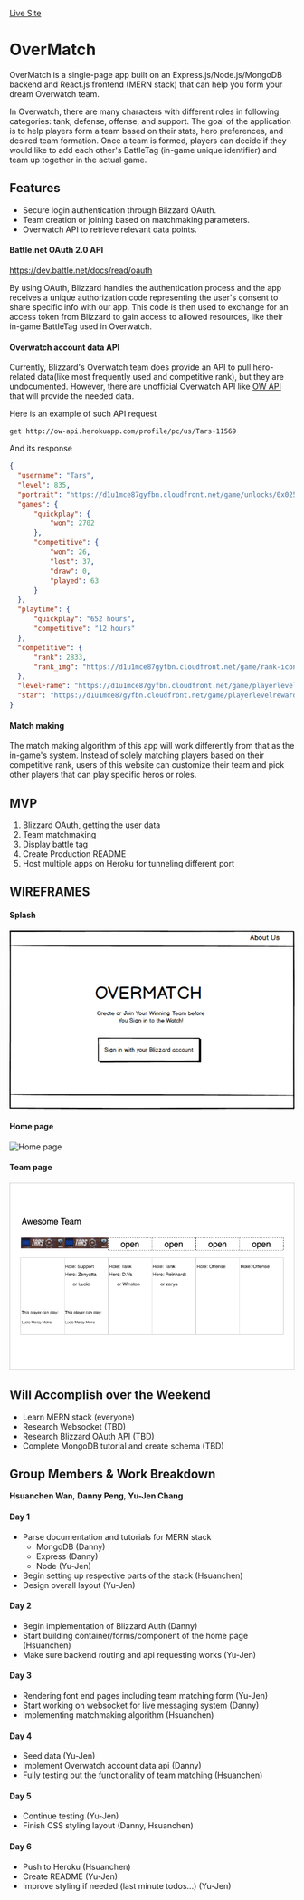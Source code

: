[Live Site](https://aa-overmatch.herokuapp.com/)

# OverMatch

OverMatch is a single-page app built on an Express.js/Node.js/MongoDB backend and React.js frontend (MERN stack) that can help you form your dream Overwatch team.

In Overwatch, there are many characters with different roles in following categories: tank, defense, offense, and support. The goal of the application is to help players form a team based on their stats, hero preferences, and desired team formation. Once a team is formed, players can decide if they would like to add each other's BattleTag (in-game unique identifier) and team up together in the actual game.

## Features

+ Secure login authentication through Blizzard OAuth.
+ Team creation or joining based on matchmaking parameters.
+ Overwatch API to retrieve relevant data points.

#### Battle.net OAuth 2.0 API
https://dev.battle.net/docs/read/oauth

By using OAuth, Blizzard handles the authentication process and the app receives a unique authorization code representing the user's consent to share specific info with our app. This code is then used to exchange for an access token from Blizzard to gain access to allowed resources, like their in-game BattleTag used in Overwatch.

#### Overwatch account data API

Currently, Blizzard's Overwatch team does provide an API to pull hero-related data(like most frequently used and competitive rank), but they are undocumented. However, there are unofficial Overwatch API like [OW API](https://github.com/Fuyukai/OWAPI) that will provide the needed data.

Here is an example of such API request
```
get http://ow-api.herokuapp.com/profile/pc/us/Tars-11569
```
And its response
```JSON
{
  "username": "Tars",
  "level": 835,
  "portrait": "https://d1u1mce87gyfbn.cloudfront.net/game/unlocks/0x0250000000001401.png",
  "games": {
      "quickplay": {
          "won": 2702
      },
      "competitive": {
          "won": 26,
          "lost": 37,
          "draw": 0,
          "played": 63
      }
  },
  "playtime": {
      "quickplay": "652 hours",
      "competitive": "12 hours"
  },
  "competitive": {
      "rank": 2833,
      "rank_img": "https://d1u1mce87gyfbn.cloudfront.net/game/rank-icons/season-2/rank-5.png"
  },
  "levelFrame": "https://d1u1mce87gyfbn.cloudfront.net/game/playerlevelrewards/0x0250000000000971_Border.png",
  "star": "https://d1u1mce87gyfbn.cloudfront.net/game/playerlevelrewards/0x0250000000000971_Rank.png"
}
```

#### Match making

The match making algorithm of this app will work differently from that as the in-game's system. Instead of solely matching players based on their competitive rank, users of this website can customize their team and pick other players that can play specific heros or roles.

## MVP
1. Blizzard OAuth, getting the user data
2. Team matchmaking
3. Display battle tag
4. Create Production README
5. Host multiple apps on Heroku for tunneling different port

## WIREFRAMES
#### Splash
![Login Page ](https://github.com/walterhwan/overmatch/blob/master/wireframes/splash.png)

#### Home page
![Home page](https://github.com/walterhwan/overmatch/blob/master/wireframes/OM-Homepage.png)

#### Team page
![Home page](https://github.com/walterhwan/overmatch/blob/master/wireframes/overmatch_team_form.png)

<!-- TODO: Add a Privacy Policy Page as described in https://dev.battle.net/policy -->

## Will Accomplish over the Weekend
+ Learn MERN stack (everyone)
+ Research Websocket (TBD)
+ Research Blizzard OAuth API (TBD)
+ Complete MongoDB tutorial and create schema (TBD)

## Group Members &  Work Breakdown
**Hsuanchen Wan**, **Danny Peng**, **Yu-Jen Chang**

#### Day 1
+ Parse documentation and tutorials for MERN stack
  + MongoDB (Danny)
  + Express (Danny)
  + Node (Yu-Jen)
+ Begin setting up respective parts of the stack (Hsuanchen)
+ Design overall layout (Yu-Jen)

#### Day 2
+ Begin implementation of Blizzard Auth (Danny)
+ Start building container/forms/component of the home page (Hsuanchen)
+ Make sure backend routing and api requesting works (Yu-Jen)

#### Day 3
+ Rendering font end pages including team matching form (Yu-Jen)
+ Start working on websocket for live messaging system (Danny)
+ Implementing matchmaking algorithm (Hsuanchen)

#### Day 4
+ Seed data (Yu-Jen)
+ Implement Overwatch account data api (Danny)
+ Fully testing out the functionality of team matching (Hsuanchen)

#### Day 5
+ Continue testing (Yu-Jen)
+ Finish CSS styling layout (Danny, Hsuanchen)

#### Day 6
+ Push to Heroku (Hsuanchen)
+ Create README (Yu-Jen)
+ Improve styling if needed (last minute todos...) (Yu-Jen)
